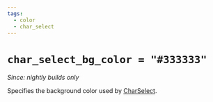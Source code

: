 ```yaml
---
tags:
  - color
  - char_select
---
```

# `char_select_bg_color = "#333333"`

*Since: nightly builds only*

Specifies the background color used by
[CharSelect](../keyassignment/CharSelect.md).
